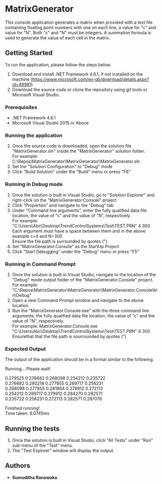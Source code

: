 # MatrixGenerator

This console application generates a matrix when provided with a text file containing floating point numbers with one on each line, a value for "c" and value for "N". Both "c" and "N" must be integers. A summation formula is used to generate the value of each cell in the matrix. 

## Getting Started

To run the application, please follow the steps below. 
1. Download and install .NET Framework 4.6.1, if not installed on the machine (https://www.microsoft.com/en-gb/download/details.aspx?id=49981).
2. Download the source code or clone the repository using git tools or Microsoft Visual Studio. 

### Prerequisites

* .NET Framework 4.6.1
* Microsoft Visual Studio 2015 or Above 

### Running the application

1. Once the source code is downloaded, open the solution file "MatrixGenerator.sln" inside the "MatrixGenerator" solution folder.</br>
For example: C:\Repos\MatrixGenerator\MatrixGenerator\MatrixGenerator.sln
2. Set the "Solution Configuration" to "Debug" mode
3. Click "Build Solution" under the "Build" menu or press "F6"

### Running in Debug mode 
1. Once the solution is built in Visual Studio, go to "Solution Explorer" and right-click on the "MatrixGenerator.Console" project
2. Click "Properties" and navigate to the "Debug" tab
3. Under "Command line arguments", enter the fully qualified data file location, the value of "c" and the value of "N", respectively. </br>
For example: "C:\Users\Abc\Desktop\TrendControlSystems\Test\TEST.PRN" 4 300   </br>
Each argument must have a space between them and in the above example c=4 and N=300   </br>
Ensure the file path is surrounded by quotes (")</br>
4. Set "MatrixGenerator.Console" as the StartUp Project
5. Click "Start Debugging" under the "Debug" menu or press "F5" 

### Running in Command Prompt
1. Once the solution is built in Visual Studio, navigate to the location of the "Debug" mode output folder of the "MatrixGenerator.Console" project. 
For example: "C:\Repos\MatrixGenerator\MatrixGenerator\MatrixGenerator.Console\bin\Debug" 
2. Open a new Command Prompt window and navigate to the above location
3. Run the "MatrixGenerator.Console.exe" with the three command line arguments; the fully qualified data file location, the value of "c" and the value of "N", respectively.  </br>
For example: MatrixGenerator.Console.exe "C:\Users\Abc\Desktop\TrendControlSystems\Test\TEST.PRN" 4 300 </br>
Ensurethat that the file path is sourrounded by quotes (") </br>

### Expected Output 

The output of the application should be in a format similar to the following. 

Running... Please wait!

 0.279525  0.276682  0.268098  0.254212  0.235722</br>
 0.276682  0.280218  0.277855  0.269717  0.256231</br>
 0.268098  0.277855  0.281864  0.279912  0.272113</br>
 0.254212  0.269717  0.279912  0.284270  0.282571</br>
 0.235722  0.256231  0.272113  0.282571  0.287076</br>

Finished running! </br>
Time taken: 8.0745ms

## Running the tests

1. Once the solution is built in Visual Studio, click "All Tests" under "Run" sub-menu of the "Test" menu.
2. The "Test Explorer" window will display the output.

## Authors

* **Sumuditha Ranawaka**
